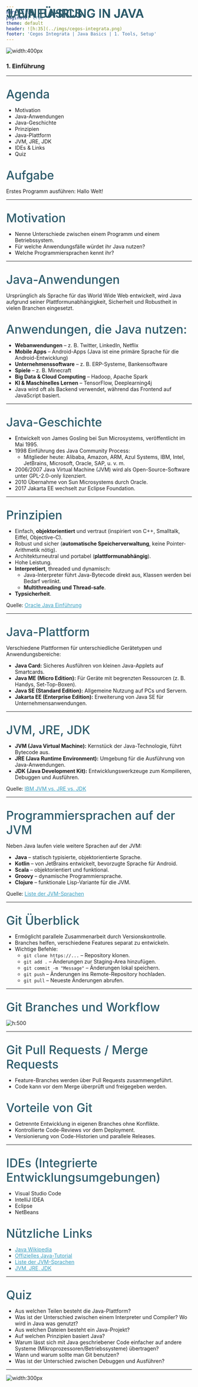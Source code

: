 ```yaml
---
marp: true
paginate: true
theme: default 
header: ![h:35](../imgs/cegos-integrata.png)
footer: 'Cegos Integrata | Java Basics | 1. Tools, Setup'
---
```


<style>
header {
  text-align: right;
  font-size: 0.7rem;
  color: #bbb;
  margin: 20px;
  left: 0px;
  right: 0px;
  padding-top: 5px;
}
footer {
  font-size: 0.9rem;
  color: #666;
}

section.lead h1 {
  position: relative;
  font-size: 2.0rem;
  text-align: center;
}
section.lead {
  text-align: center;
  margin-bottom: 40px;
}

section {
  font-size: 1.5rem;
}

section.linked footer {
  display: none;
}
section.linked header {
  display: none;
}
section.image {
  font-size: 0.7rem;
  text-align: center;
  color: #555;
}

h1 {
  position: absolute;
  top: 10px;
  padding-top: 15px;
  text-transform: uppercase;
  font-size: 2.0rem;
  font-weight: 500;
  color: #2B5A6A;
}

h2 {
  font-size: 2.0rem;
  font-weight: 500;
  color: #2B5A6A;
  margin-top: 30px;
  margin-bottom: 15px;
  text-align: left;
}

section.lead h2 {
  font-size: 2.0rem;
  font-weight: 500;
  color: #2B5A6A;
  margin-top: 30px;
  margin-bottom: 15px;
  text-align: center;
}

a {
  color: #3A9FC1;
}
a:hover {
  color: #1E708B; 
  text-decoration: underline; 
}

</style>

<!-- _class: lead -->
# Java Basics

![width:400px](../imgs/java.jpg)

### 1. Einführung

---

# 1. Einführung in Java
## Agenda  

* Motivation
* Java-Anwendungen
* Java-Geschichte
* Prinzipien
* Java-Plattform
* JVM, JRE, JDK
* IDEs & Links
* Quiz

## Aufgabe

Erstes Programm ausführen: Hallo Welt!

---

# 1. Einführung in Java

## Motivation

* Nenne Unterschiede zwischen einem Programm und einem Betriebssystem.
* Für welche Anwendungsfälle würdet ihr Java nutzen?
* Welche Programmiersprachen kennt ihr?

---

# 1. Einführung in Java

## Java-Anwendungen

Ursprünglich als Sprache für das World Wide Web entwickelt, wird Java aufgrund seiner Plattformunabhängigkeit, Sicherheit und Robustheit in vielen Branchen eingesetzt.

## Anwendungen, die Java nutzen:

* **Webanwendungen** – z. B. Twitter, LinkedIn, Netflix  
* **Mobile Apps** – Android-Apps (Java ist eine primäre Sprache für die Android-Entwicklung)  
* **Unternehmenssoftware** – z. B. ERP-Systeme, Bankensoftware  
* **Spiele** – z. B. Minecraft  
* **Big Data & Cloud Computing** – Hadoop, Apache Spark  
* **KI & Maschinelles Lernen** – TensorFlow, Deeplearning4j  
* Java wird oft als Backend verwendet, während das Frontend auf JavaScript basiert.

---

# 1. Einführung in Java

## Java-Geschichte

* Entwickelt von James Gosling bei Sun Microsystems, veröffentlicht im Mai 1995.
* 1998 Einführung des Java Community Process:
  * Mitglieder heute: Alibaba, Amazon, ARM, Azul Systems, IBM, Intel, JetBrains, Microsoft, Oracle, SAP, u. v. m.
* 2006/2007 Java Virtual Machine (JVM) wird als Open-Source-Software unter GPL-2.0-only lizenziert.
* 2010 Übernahme von Sun Microsystems durch Oracle.
* 2017 Jakarta EE wechselt zur Eclipse Foundation.

---

# 1. Einführung in Java

## Prinzipien

* Einfach, **objektorientiert** und vertraut (inspiriert von C++, Smalltalk, Eiffel, Objective-C).
* Robust und sicher (**automatische Speicherverwaltung**, keine Pointer-Arithmetik nötig).
* Architekturneutral und portabel (**plattformunabhängig**).
* Hohe Leistung.
* **Interpretiert**, threaded und dynamisch:
  * Java-Interpreter führt Java-Bytecode direkt aus, Klassen werden bei Bedarf verlinkt.
  * **Multithreading und Thread-safe**.
* **Typsicherheit**.

Quelle: [Oracle Java Einführung](https://www.oracle.com/java/technologies/introduction-to-java.html)

---

# 1. Einführung in Java

## Java-Plattform

Verschiedene Plattformen für unterschiedliche Gerätetypen und Anwendungsbereiche:

* **Java Card:** Sicheres Ausführen von kleinen Java-Applets auf Smartcards.
* **Java ME (Micro Edition):** Für Geräte mit begrenzten Ressourcen (z. B. Handys, Set-Top-Boxen).
* **Java SE (Standard Edition):** Allgemeine Nutzung auf PCs und Servern.
* **Jakarta EE (Enterprise Edition):** Erweiterung von Java SE für Unternehmensanwendungen.

---

# 1. Einführung in Java

## JVM, JRE, JDK

* **JVM (Java Virtual Machine):** Kernstück der Java-Technologie, führt Bytecode aus.
* **JRE (Java Runtime Environment):** Umgebung für die Ausführung von Java-Anwendungen.
* **JDK (Java Development Kit):** Entwicklungswerkzeuge zum Kompilieren, Debuggen und Ausführen.

Quelle: [IBM JVM vs. JRE vs. JDK](https://www.ibm.com/think/topics/jvm-vs-jre-vs-jdk)

---

# 1. Einführung in Java

## Programmiersprachen auf der JVM

Neben Java laufen viele weitere Sprachen auf der JVM:

* **Java** – statisch typisierte, objektorientierte Sprache.
* **Kotlin** – von JetBrains entwickelt, bevorzugte Sprache für Android.
* **Scala** – objektorientiert und funktional.
* **Groovy** – dynamische Programmiersprache.
* **Clojure** – funktionale Lisp-Variante für die JVM.

Quelle: [Liste der JVM-Sprachen](https://en.wikipedia.org/wiki/List_of_JVM_languages)

---

# 1. Einführung in Java

## Git Überblick

* Ermöglicht parallele Zusammenarbeit durch Versionskontrolle.
* Branches helfen, verschiedene Features separat zu entwickeln.
* Wichtige Befehle:
  * `git clone https://...` – Repository klonen.
  * `git add .` – Änderungen zur Staging-Area hinzufügen.
  * `git commit -m "Message"` – Änderungen lokal speichern.
  * `git push` – Änderungen ins Remote-Repository hochladen.
  * `git pull` – Neueste Änderungen abrufen.

---

# 1. Einführung in Java

## Git Branches und Workflow

![h:500](../imgs/git-branches.png)

---

# 1. Einführung in Java

## Git Pull Requests / Merge Requests

* Feature-Branches werden über Pull Requests zusammengeführt.
* Code kann vor dem Merge überprüft und freigegeben werden.

## Vorteile von Git

* Getrennte Entwicklung in eigenen Branches ohne Konflikte.
* Kontrollierte Code-Reviews vor dem Deployment.
* Versionierung von Code-Historien und parallele Releases.

---

# 1. Einführung in Java

## IDEs (Integrierte Entwicklungsumgebungen)

* Visual Studio Code
* IntelliJ IDEA
* Eclipse
* NetBeans

## Nützliche Links

* [Java Wikipedia](https://de.wikipedia.org/wiki/Java_(Programmiersprache))
* [Offizielles Java-Tutorial](https://docs.oracle.com/javase/tutorial/)
* [Liste der JVM-Sprachen](https://en.wikipedia.org/wiki/List_of_JVM_languages)
* [JVM, JRE, JDK](https://www.ibm.com/think/topics/jvm-vs-jre-vs-jdk)

---

# 1. Einführung in Java

## Quiz

* Aus welchen Teilen besteht die Java-Plattform?  
* Was ist der Unterschied zwischen einem Interpreter und Compiler? Wo wird in Java was genutzt?  
* Aus welchen Dateien besteht ein Java-Projekt?  
* Auf welchen Prinzipien basiert Java?  
* Warum lässt sich mit Java geschriebener Code einfacher auf andere Systeme (Mikroprozessoren/Betriebssysteme) übertragen?  
* Wann und warum sollte man Git benutzen?  
* Was ist der Unterschied zwischen Debuggen und Ausführen?

---

<!-- _class: image -->
# 1. Einführung in Java

![width:300px](../imgs/duke.png)
